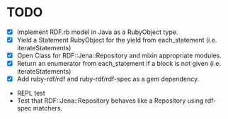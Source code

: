 TODO
====

- [x] Implement RDF.rb model in Java as a RubyObject type.
- [x] Yield a Statement RubyObject for the yield from each_statement (i.e. iterateStatements)
- [x] Open Class for RDF::Jena::Repository and mixin appropriate modules.
- [x] Return an enumerator from each_statement if a block is not given (i.e. iterateStatements)
- [x] Add ruby-rdf/rdf and ruby-rdf/rdf-spec as a gem dependency.
- REPL test
- Test that RDF::Jena::Repository behaves like a Repository using rdf-spec matchers.
